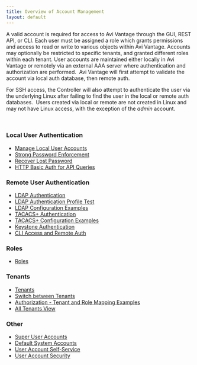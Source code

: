 ```yaml
---
title: Overview of Account Management
layout: default
---
```

A valid account is required for access to Avi Vantage through the GUI, REST API, or CLI. Each user must be assigned a role which grants permissions and access to read or write to various objects within Avi Vantage. Accounts may optionally be restricted to specific tenants, and granted different roles within each tenant.
<a name="user_authentication"></a>
User accounts are maintained either locally in Avi Vantage or remotely via an external AAA server where authentication and authorization are performed.  Avi Vantage will first attempt to validate the account via local auth database, then remote auth.

For SSH access, the Controller will also attempt to authenticate the user via the underlying Linux after failing to find the user in the local or remote auth databases.  Users created via local or remote are not created in Linux and may not have Linux access, with the exception of the *admin* account.

 

### Local User Authentication

* <a href="/docs/17.1/manage-local-user-accounts/">Manage Local User Accounts</a>
* <a href="/docs/17.1/strong-password-enforcement/">Strong Password Enforcement</a>
* <a href="/docs/17.1/password-recovery/">Recover Lost Password</a>
* <a href="/docs/17.1/http-basic-auth-for-api-queries/">HTTP Basic Auth for API Queries</a> 

### Remote User Authentication

* <a href="/docs/17.1/ldap-authentication/">LDAP Authentication</a>
* <a href="/docs/17.1/ldap-auth-profile-test/">LDAP Authentication Profile Test</a>
* <a href="/docs/17.1/ldap-configuration-examples/">LDAP Configuration Examples</a>
* <a href="/docs/17.1/tacacs-authentication">TACACS+ Authentication</a>
* <a href="/docs/17.1/tacacs-configuration-examples/">TACACS+ Configuration Examples</a>
* <a href="/docs/17.1/keystone-authentication/">Keystone Authentication</a>
* <a href="/docs/17.1/cli-access/">CLI Access and Remote Auth</a> 

### Roles

* <a href="/docs/17.1/user-account-roles/">Roles</a> 

### Tenants

* <a href="/docs/17.1/tenants/">Tenants</a>
* <a href="/docs/17.1/switch-between-tenants/">Switch between Tenants</a>
* <a href="/docs/17.1/authorization-tenant-and-role-mapping-examples/">Authorization - Tenant and Role Mapping Examples</a>
* <a href="/docs/17.1/all-tenants-view/">All Tenants View</a> 

### Other

* <a href="/docs/17.1/super-user-accounts/">Super User Accounts</a>
* <a href="/docs/17.1/default-system-accounts/">Default System Accounts</a>
* <a href="/docs/17.1/user-account-self-service/">User Account Self-Service</a>
* <a href="/docs/17.1/user-account-security/">User Account Security</a> 

 


